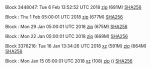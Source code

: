 Block 3448047: Tue  6 Feb 13:52:52 UTC 2018 [zip](https://transfer.sh/10jPwA/bootstrap.dat.20180206.zip) (681M) [SHA256](https://transfer.sh/12g5uU/sha256.txt)

Block : Thu  1 Feb 05:00:01 UTC 2018 [zip](https://transfer.sh/hRxEb/bootstrap.dat.20180201.zip) (677M) [SHA256](https://transfer.sh/6zDyM/sha256.txt)

Block : Mon 29 Jan 05:00:01 UTC 2018 [zip](https://transfer.sh/Ya6vR/bootstrap.dat.20180129.zip) (675M) [SHA256](https://transfer.sh/HdyOp/sha256.txt)

Block : Mon 22 Jan 05:00:01 UTC 2018 [zip](https://transfer.sh/2shuM/bootstrap.dat.20180122.zip) (669M) [SHA256](https://transfer.sh/qjpoL/sha256.txt)

Block 3376216: Tue 16 Jan 13:34:26 UTC 2018 [xz]() (591M) [zip](https://transfer.sh/lLzr4/bootstrap.dat.20180116.zip) (664M) [SHA256](https://transfer.sh/REmbt/sha256.txt)

Block : Mon Jan 15 05:00:01 UTC 2018 [xz](https://transfer.sh/crftE/bootstrap.dat.20180115.tar.xz) (108) [zip]() () [SHA256](https://transfer.sh/mpM0G/sha256.txt)
